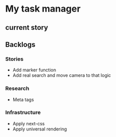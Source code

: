 # My task manager

## current story

## Backlogs
### Stories
* Add marker function
* Add real search and move camera to that logic

### Research
* Meta tags

### Infrastructure
* Apply next-css
* Apply universal rendering

